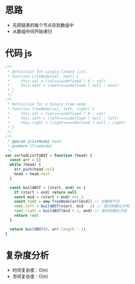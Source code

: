 # 思路

- 先把链表的每个节点存到数组中
- 从数组中间开始递归

# 代码 js

```js
/**
 * Definition for singly-linked list.
 * function ListNode(val, next) {
 *     this.val = (val===undefined ? 0 : val)
 *     this.next = (next===undefined ? null : next)
 * }
 */
/**
 * Definition for a binary tree node.
 * function TreeNode(val, left, right) {
 *     this.val = (val===undefined ? 0 : val)
 *     this.left = (left===undefined ? null : left)
 *     this.right = (right===undefined ? null : right)
 * }
 */
/**
 * @param {ListNode} head
 * @return {TreeNode}
 */
var sortedListToBST = function (head) {
  const arr = []
  while (head) {
    arr.push(head.val)
    head = head.next
  }

  const buildBST = (start, end) => {
    if (start > end) return null
    const mid = (start + end) >>> 1
    const root = new TreeNode(arr[mid]) // 创建根节点
    root.left = buildBST(start, mid - 1) // 递归构建左子树
    root.right = buildBST(mid + 1, end) // 递归构建右子树
    return root
  }

  return buildBST(0, arr.length - 1)
}
```

# 复杂度分析

- 时间复杂度：O(n)
- 空间复杂度：O(n)

<!-- https://leetcode-cn.com/problems/convert-sorted-list-to-binary-search-tree/solution/ping-heng-er-cha-shu-zhuan-ti-by-fe-lucifer-3/ -->
